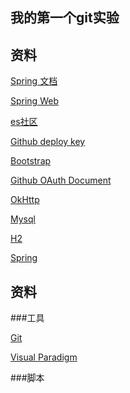 ## 我的第一个git实验


## 资料
[Spring 文档](https://spring.io/guides)

[Spring Web](https://spring.io/guides/gs/serving-web-content/)

[es社区](https://elasticsearch.cn/)

[Github deploy key](https://developer.github.com/v3/guides/managing-deploy-keys/#deploy-keys)

[Bootstrap](https://v3.bootcss.com/getting-started)

[Github OAuth Document](https://developer.github.com/apps/building-oauth-apps/creating-an-oauth-app/)

[OkHttp](https://square.github.io/)

[Mysql](https://www.runoob.com/mysql/mysql-tutorial.html)

[H2](http://www.h2database.com/html/main.html)

[Spring](https://docs.spring.io/spring-boot/docs/2.0.0.RC1/reference/htmlsingle/#boot-features-embedded-database-support)

## 资料

###工具

[Git](https://git-scm.com/)

[Visual Paradigm](https://www.visual-paradigm.com)


###脚本
